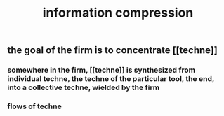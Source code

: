 ﻿---
title: information compression
---

## the goal of the firm is to concentrate [[techne]] 
### somewhere in the firm, [[techne]] is synthesized from individual techne, the techne of the particular tool, the end, into a collective techne, wielded by the firm
### flows of techne
